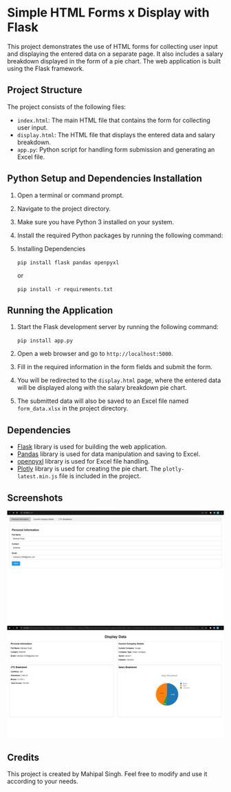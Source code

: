 # Simple HTML Forms x Display with Flask

This project demonstrates the use of HTML forms for collecting user input and displaying the entered data on a separate page. It also includes a salary breakdown displayed in the form of a pie chart. The web application is built using the Flask framework.

## Project Structure

The project consists of the following files:

- `index.html`: The main HTML file that contains the form for collecting user input.
- `display.html`: The HTML file that displays the entered data and salary breakdown.
- `app.py`: Python script for handling form submission and generating an Excel file.

## Python Setup and Dependencies Installation
1. Open a terminal or command prompt.
2. Navigate to the project directory.
3. Make sure you have Python 3 installed on your system.
4. Install the required Python packages by running the following command:
5. Installing Dependencies
 
    ```pip install flask pandas openpyxl ```

    or 
    
    ```pip install -r requirements.txt ```

## Running the Application

1. Start the Flask development server by running the following command:
    
    ```pip install app.py ```
2. Open a web browser and go to `http://localhost:5000`.
3. Fill in the required information in the form fields and submit the form.
4. You will be redirected to the `display.html` page, where the entered data will be displayed along with the salary breakdown pie chart.
5. The submitted data will also be saved to an Excel file named `form_data.xlsx` in the project directory.

## Dependencies

- [Flask](https://flask.palletsprojects.com/) library is used for building the web application.
- [Pandas](https://pandas.pydata.org/) library is used for data manipulation and saving to Excel.
- [openpyxl](https://openpyxl.readthedocs.io/) library is used for Excel file handling.
- [Plotly](https://plotly.com/javascript/) library is used for creating the pie chart. The `plotly-latest.min.js` file is included in the project.

## Screenshots
![Alt text](image-1.png)
![Alt text](image.png)


## Credits

This project is created by Mahipal Singh. Feel free to modify and use it according to your needs.
